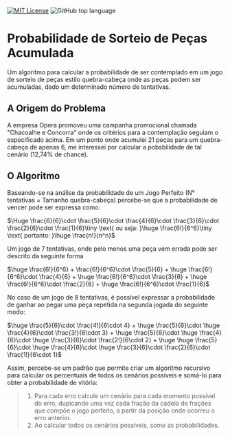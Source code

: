 [![MIT License](https://img.shields.io/badge/License-MIT-green.svg)](https://choosealicense.com/licenses/mit/) ![GitHub top language](https://img.shields.io/github/languages/top/deyvidfernandes/puzzle-draw-probability)

# Probabilidade de Sorteio de Peças Acumulada

Um algoritmo para calcular a probabilidade de ser contemplado em um jogo de sorteio de peças estilo quebra-cabeça onde as peças podem ser acumuladas, dado um determinado número de tentativas. 

## A Origem do Problema

A empresa Opera promoveu uma campanha promocional chamada "Chacoalhe e Concorra" onde os critérios para a contemplação seguiam o especificado acima. Em um ponto onde acumulei 21 peças para um quebra-cabeça de apenas 6, me interessei por calcular a pobsbilidade de tal cenário (12,74% de chance).

## O Algoritmo

Baseando-se na análise da probabilidade de um Jogo Perfeito (N° tentativas = Tamanho quebra-cabeça) percebe-se que a probabilidade de vencer pode ser expressa como: 

$\Huge \frac{6}{6}\cdot \frac{5}{6}\cdot \frac{4}{6}\cdot \frac{3}{6}\cdot \frac{2}{6}\cdot \frac{1}{6}\tiny \text{ ou seja: }\huge \frac{6!}{6^6}\tiny \text{ portanto: }\huge \frac{n!}{n^n}\$

Um jogo de 7 tentativas, onde pelo menos uma peça vem errada pode ser descrito da seguinte forma

$\huge \frac{6!}{6^6} + \frac{6!}{6^6}\cdot \frac{5}{6} + \huge \frac{6!}{6^6}\cdot \frac{4}{6} + \huge \frac{6!}{6^6}\cdot \frac{3}{6} + \huge \frac{6!}{6^6}\cdot \frac{2}{6} + \huge \frac{6!}{6^6}\cdot \frac{1}{6}\$

No caso de um jogo de 8 tentativas, é possível expressar a probabilidade de ganhar ao pegar uma peça repetida na segunda jogada do seguinte modo:


$\huge \frac{5}{6}\cdot \frac{4!}{6\cdot 4} + \huge \frac{5}{6}\cdot \huge \frac{4}{6}\cdot \frac{3!}{6\cdot 3} + \huge \frac{5}{6}\cdot \huge \frac{4}{6}\cdot \huge \frac{3}{6}\cdot \frac{2!}{6\cdot 2} + \huge \huge \frac{5}{6}\cdot \huge \frac{4}{6}\cdot \huge \frac{3}{6}\cdot \frac{2}{6}\cdot \frac{1!}{6\cdot 1}\$

Assim, percebe-se um padrão que permite criar um algoritmo recursivo para calcular os percentuais de todos os cenários possíveis e somá-lo para obter a probabilidade de vitória:

> 1. Para cada erro calcule um cenário para cada momento possível do erro, dupicando uma vez cada fração da cadeia de frações que compõe o jogo perfeito, a partir da posição onde ocorreu o erro anterior.
> 2. Ao calcular todos os cenários possíveis, some as probabilidades.
 
